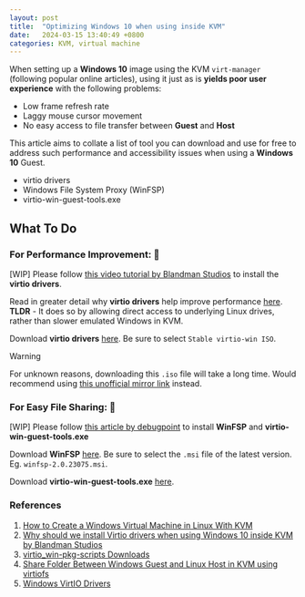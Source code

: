 ```yaml
---
layout: post
title:  "Optimizing Windows 10 when using inside KVM"
date:   2024-03-15 13:40:49 +0800
categories: KVM, virtual machine
---
```


When setting up a **Windows 10** image using the KVM `virt-manager` (following popular online articles), using it just as is **yields poor user experience** with the following problems:

- Low frame refresh rate 
- Laggy mouse cursor movement
- No easy access to file transfer between **Guest** and **Host**

This article aims to collate a list of tool you can download and use for free to address such performance and accessibility issues when using a **Windows 10** Guest.

- virtio drivers
- Windows File System Proxy (WinFSP)
- virtio-win-guest-tools.exe

## **What To Do** 

### **For Performance Improvement**:  🔴

[WIP] Please follow [this video tutorial by Blandman Studios](https://youtu.be/eTWf5D092VY?si=bCn4oXp1aCHsJzXl&t=600) to install the **virtio drivers**.

Read in greater detail why **virtio drivers** help improve performance [here](https://pve.proxmox.com/wiki/Windows_VirtIO_Drivers). **TLDR** - It does so by allowing direct access to underlying Linux drives, rather than slower emulated Windows in KVM.

Download **virtio drivers** [here](ttps://github.com/virtio-win/virtio-win-pkg-scripts/blob/master/README.md#downloads). Be sure to select `Stable virtio-win ISO`.

> [!WARNING]
> For unknown reasons, downloading this `.iso` file will take a long time. Would recommend using [this unofficial mirror link](https://1drv.ms/u/s!AgPqSRmLOBnd-Fh3JBDRBISogIV3?e=eYKAkK) instead.

### **For Easy File Sharing**: 🔵

[WIP] Please follow [this article by debugpoint](https://www.debugpoint.com/kvm-share-folder-windows-guest/) to install **WinFSP** and **virtio-win-guest-tools.exe**

Download **WinFSP** [here](https://github.com/winfsp/winfsp/releases/). Be sure to select the `.msi` file of the latest version. Eg. `winfsp-2.0.23075.msi`.

Download **virtio-win-guest-tools.exe** [here](https://fedorapeople.org/groups/virt/virtio-win/direct-downloads/archive-virtio/virtio-win-0.1.240-1/).

### **References**

1. [How to Create a Windows Virtual Machine in Linux With KVM](https://www.makeuseof.com/create-windows-virtual-machine-in-linux-with-kvm/)
2. [Why should we install Virtio drivers when using Windows 10 inside KVM by Blandman Studios](https://youtu.be/eTWf5D092VY?si=bCn4oXp1aCHsJzXl&t=600)
3. [virtio_win-pkg-scripts Downloads](https://github.com/virtio-win/virtio-win-pkg-scripts/blob/master/README.md#downloads)
4. [Share Folder Between Windows Guest and Linux Host in KVM using virtiofs](https://www.debugpoint.com/kvm-share-folder-windows-guest/)
5. [Windows VirtIO Drivers](https://pve.proxmox.com/wiki/Windows_VirtIO_Drivers)